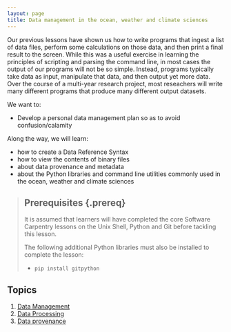 ```yaml
---
layout: page
title: Data management in the ocean, weather and climate sciences
---
```


Our previous lessons have shown us how to write programs that ingest a list of data files,
perform some calculations on those data,
and then print a final result to the screen. 
While this was a useful exercise in learning the principles of scripting and parsing the command line, 
in most cases the output of our programs will not be so simple. 
Instead, programs typically take data as input, 
manipulate that data, 
and then output yet more data. 
Over the course of a multi-year research project, 
most reseachers will write many different programs that produce many different output datasets.   

We want to:

* Develop a personal data management plan so as to avoid confusion/calamity  

Along the way, we will learn:

* how to create a Data Reference Syntax
* how to view the contents of binary files
* about data provenance and metadata
* about the Python libraries and command line utilities commonly used in the ocean, weather and climate sciences


> ## Prerequisites {.prereq}
>
> It is assumed that learners will have completed the core Software Carpentry
> lessons on the Unix Shell, Python and Git before tackling this lesson.
>
> The following additional Python libraries must also be installed to complete the lesson:  
>
> * `pip install gitpython`

## Topics

1.  [Data Management](01-data-management.html)
2.  [Data Processing](02-data-processing.html)
3.  [Data provenance](03-data-provenance.html) 
